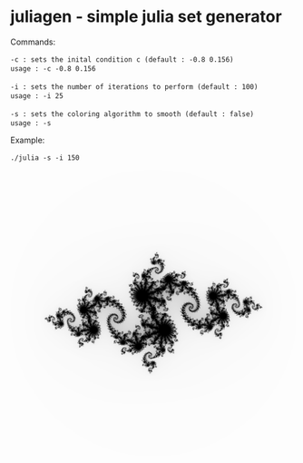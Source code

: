 # juliagen - simple julia set generator

Commands:
```
-c : sets the inital condition c (default : -0.8 0.156)
usage : -c -0.8 0.156

-i : sets the number of iterations to perform (default : 100)
usage : -i 25

-s : sets the coloring algorithm to smooth (default : false)
usage : -s
```

Example:
```
./julia -s -i 150
```
![image](./preview.png)
